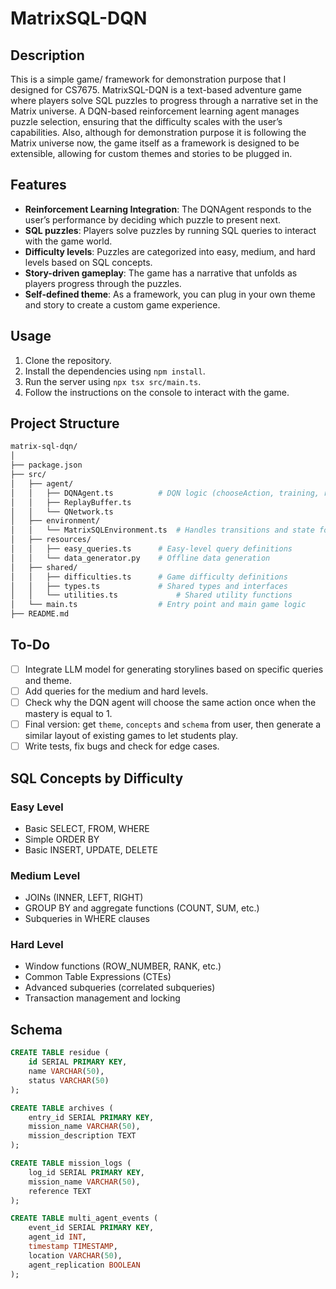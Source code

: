 # MatrixSQL-DQN

## Description
This is a simple game/ framework for demonstration purpose that I designed for CS7675. MatrixSQL-DQN is a text-based adventure game where players solve SQL puzzles to progress through a narrative set in the Matrix universe. A DQN-based reinforcement learning agent manages puzzle selection, ensuring that the difficulty scales with the user’s capabilities. Also, although for demonstration purpose it is following the Matrix universe now, the game itself as a framework is designed to be extensible, allowing for custom themes and stories to be plugged in.

## Features
- **Reinforcement Learning Integration**: The DQNAgent responds to the user’s performance by deciding which puzzle to present next.
- **SQL puzzles**: Players solve puzzles by running SQL queries to interact with the game world.
- **Difficulty levels**: Puzzles are categorized into easy, medium, and hard levels based on SQL concepts.
- **Story-driven gameplay**: The game has a narrative that unfolds as players progress through the puzzles.
- **Self-defined theme**: As a framework, you can plug in your own theme and story to create a custom game experience.

## Usage
1. Clone the repository.
2. Install the dependencies using `npm install`.
3. Run the server using `npx tsx src/main.ts`.
4. Follow the instructions on the console to interact with the game.

## Project Structure
```bash
matrix-sql-dqn/
│
├── package.json
├── src/
│   ├── agent/
│   │   ├── DQNAgent.ts          # DQN logic (chooseAction, training, replay buffer)
│   │   ├── ReplayBuffer.ts
│   │   └── QNetwork.ts
│   ├── environment/
│   │   └── MatrixSQLEnvironment.ts  # Handles transitions and state for the puzzles
│   ├── resources/
│   │   ├── easy_queries.ts      # Easy-level query definitions
│   │   └── data_generator.py    # Offline data generation
│   ├── shared/
│   │   ├── difficulties.ts      # Game difficulty definitions
│   │   ├── types.ts             # Shared types and interfaces
│   │   └── utilities.ts             # Shared utility functions
│   └── main.ts                  # Entry point and main game logic
├── README.md
```

## To-Do
- [ ] Integrate LLM model for generating storylines based on specific queries and theme.
- [ ] Add queries for the medium and hard levels.
- [ ] Check why the DQN agent will choose the same action once when the mastery is equal to 1.
- [ ] Final version: get `theme`, `concepts` and `schema` from user, then generate a similar layout of existing games to let students play.
- [ ] Write tests, fix bugs and check for edge cases.

## SQL Concepts by Difficulty

### Easy Level
- Basic SELECT, FROM, WHERE
- Simple ORDER BY
- Basic INSERT, UPDATE, DELETE

### Medium Level
- JOINs (INNER, LEFT, RIGHT)
- GROUP BY and aggregate functions (COUNT, SUM, etc.)
- Subqueries in WHERE clauses

### Hard Level
- Window functions (ROW_NUMBER, RANK, etc.)
- Common Table Expressions (CTEs)
- Advanced subqueries (correlated subqueries)
- Transaction management and locking

## Schema
```SQL
CREATE TABLE residue (
    id SERIAL PRIMARY KEY,
    name VARCHAR(50),
    status VARCHAR(50)
);
```

```SQL
CREATE TABLE archives (
    entry_id SERIAL PRIMARY KEY,
    mission_name VARCHAR(50),
    mission_description TEXT
);
```

```SQL
CREATE TABLE mission_logs (
    log_id SERIAL PRIMARY KEY,
    mission_name VARCHAR(50),
    reference TEXT
);
```

```SQL
CREATE TABLE multi_agent_events (
    event_id SERIAL PRIMARY KEY,
    agent_id INT,
    timestamp TIMESTAMP,
    location VARCHAR(50),
    agent_replication BOOLEAN
);
```